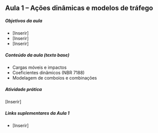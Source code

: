 ## Aula 1 – Ações dinâmicas e modelos de tráfego

##### Objetivos da aula
- [Inserir]
- [Inserir]
- [Inserir]

##### Conteúdo da aula (texto base)
- Cargas móveis e impactos
- Coeficientes dinâmicos (NBR 7188)
- Modelagem de comboios e combinações

##### Atividade prática
[Inserir]

##### Links suplementares da Aula 1
- [Inserir]
